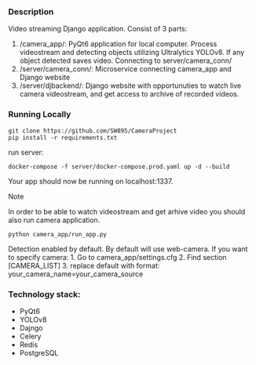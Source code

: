 ### Description
Video streaming Django application. Consist of 3 parts:

1. /camera_app/: PyQt6 application for local computer. Process videostream and detecting objects utilizing Ultralytics YOLOv8. If any object detected saves video. Connecting to server/camera_conn/
2. /server/camera_conn/: Microservice connecting camera_app and Django website
3. /server/djbackend/: Django website with opportunuties to watch live camera videostream, and get access to archive of recorded videos.

### Running Locally
```
git clone https://github.com/SW895/CameraProject
pip install -r requirements.txt
```
run server:
```
docker-compose -f server/docker-compose.prod.yaml up -d --build
```
Your app should now be running on localhost:1337.

> [!NOTE] 
> In order to be able to watch videostream and get arhive video you should also run camera application.
> 
>```
>python camera_app/run_app.py
>```

Detection enabled by default.
By default will use web-camera. If you want to specify camera:
    1. Go to camera_app/settings.cfg
    2. Find section [CAMERA_LIST]
    3. replace default with format: your_camera_name=your_camera_source

### Technology stack:

* PyQt6
* YOLOv8
* Dajngo
* Celery
* Redis
* PostgreSQL